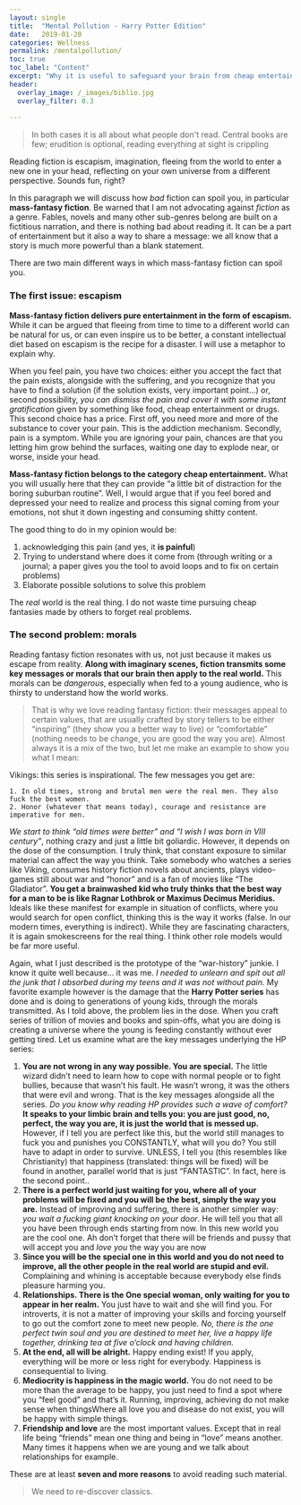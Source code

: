 ```yaml
---
layout: single
title:  "Mental Pollution - Harry Potter Edition"
date:   2019-01-20
categories: Wellness
permalink: /mentalpollution/
toc: true
toc_label: "Content"
excerpt: "Why it is useful to safeguard your brain from cheap entertainment like mass-fantasy fiction."
header:
  overlay_image: /_images/biblio.jpg
  overlay_filter: 0.3 
  
---
```

>In both cases it is all about what people don't read. Central books are few; erudition is optional, reading everything at sight is crippling

Reading fiction is escapism, imagination, fleeing from the world to enter a new one in your head, reflecting on your own universe from a different perspective. Sounds fun, right?

In this paragraph we will discuss how *bad* fiction can spoil you, in particular **mass-fantasy fiction**. Be warned that I am not advocating against *fiction* as a genre. Fables, novels and many other sub-genres belong are built on a fictitious narration, and there is nothing bad about reading it. It can be a part of entertainment but it also a way to share a message: we all know that a story is much more powerful than a blank statement. 

There are two main different ways in which mass-fantasy fiction can spoil you.

### The first issue: escapism

**Mass-fantasy fiction delivers pure entertainment in the form of escapism.** While it can be argued that fleeing from time to time to a different world can be natural for us, or can even inspire us to be better, a constant intellectual diet based on escapism is the recipe for a disaster. I will use a metaphor to explain why.

When you feel pain, you have two choices: either you accept the fact that the pain exists, alongside with the suffering, and you recognize that you have to find a solution (if the solution exists, very important point...) or, second possibility, *you can dismiss the pain and cover it with some instant gratification*  given by something like food, cheap entertainment or drugs. 
This second choice has a price. First off, you need more and more of the substance to cover your pain. This is the addiction mechanism. Secondly, pain is a symptom. While you are ignoring your pain, chances are that you letting him grow behind the surfaces, waiting one day to explode near, or worse, inside your head.

**Mass-fantasy fiction belongs to the category cheap entertainment.** What you will usually here that they can provide “a little bit of distraction for the boring suburban routine”. Well, I would argue that if you feel bored and depressed your need to realize and process this signal coming from your emotions, not shut it down ingesting and consuming shitty content.  

The good thing to do in my opinion would be:
1. acknowledging this pain (and yes, it **is painful**)
2. Trying to understand where does it come from (through writing or a journal; a paper gives you the tool to avoid loops and to fix on certain problems)
3. Elaborate possible solutions to solve this problem

The *real* world is the real thing. I do not waste time pursuing cheap fantasies made by others to forget real problems.

### The second problem: morals

Reading fantasy fiction resonates with us, not just because it makes us escape from reality.  **Along with imaginary scenes, fiction transmits some key messages or morals that our brain then apply to the real world.** This morals can be *dangerous*, especially when fed to a young audience, who is thirsty to understand how the world works.

>That is why we love reading fantasy fiction: their messages appeal to certain values, that are usually crafted by story tellers to be either “inspiring” (they show you a better way to live) or “comfortable” (nothing needs to be change, you are good the way you are). 
Almost always it is a mix of the two, but let me make an example to show you what I mean:

Vikings: this series is inspirational. The few messages you get are:

	1. In old times, strong and brutal men were the real men. They also fuck the best women.
	2. Honor (whatever that means today), courage and resistance are imperative for men.

*We start to think “old times were better” and “I wish I was born in VIII century”*, nothing crazy and just a little bit goliardic.  However, it depends on the dose of the consumption. I truly think, that constant exposure to similar material can affect the way you think. 
Take somebody who watches a series like Viking, consumes history fiction novels about ancients, plays video-games still about war and “honor” and is a fan of movies like “The Gladiator”. **You get a brainwashed kid who truly thinks that the best way for a man to be is like Ragnar Lothbrok or Maximus Decimus Meridius.** Ideals like these manifest for example in situation of conflicts, where you would search for open conflict, thinking this is the way it works (false. In our modern times, everything is indirect). While they are fascinating characters, it is again smokescreens for the real thing. I think other role models would be far more useful.

Again, what I just described is the prototype of the “war-history” junkie. I know it quite well because... it was me. *I needed to unlearn and spit out all the junk that I absorbed during my teens and it was not without pain.* My favorite example however is the damage that the **Harry Potter series** has done and is doing to generations of young kids, through the morals transmitted. As I told above, the problem lies in the dose. When you craft series of trillion of movies and books and spin-offs, what you are doing is creating a universe where the young is feeding constantly without ever getting tired. 
Let us examine what are the key messages underlying the HP series:
	
1. **You are not wrong in any way possible. You are special.** The little wizard didn’t need to learn how to cope with normal people or to fight bullies, because that wasn’t his fault. He wasn’t wrong, it was the others that were evil and wrong. That is the key messages alongside all the series. *Do you know why reading HP provides such a wave of comfort?* **It speaks to your limbic brain and tells you: you are just good, no, perfect, the way you are, it is just the world that is messed up.** However, if I tell you are perfect like this, but the world still manages to fuck you and punishes you CONSTANTLY, what will you do? You still have to adapt in order to survive. UNLESS, I tell you (this resembles like Christianity) that happiness (translated: things will be fixed) will be found in another, parallel world that is just “FANTASTIC”. In fact, here is the second point..
2. **There is a perfect world just waiting for you, where all of your problems will be fixed and you will be the best, simply the way you are.** Instead of improving and suffering, there is another simpler way: *you wait a fucking giant knocking on your door*. He will tell you that all you have been through ends starting from now. In this new world you are the cool one. Ah don’t forget that there will be friends and pussy that will accept you and *love you* the way you are now
3. **Since you will be the special one in this world and you do not need to improve, all the other people in the real world are stupid and evil.** Complaining and whining is acceptable because everybody else finds pleasure harming you.
4. **Relationships. There is the One special woman, only waiting for you to appear in her realm.** You just have to wait and she will find you.  For introverts, it is not a matter of improving your skills and forcing yourself to go out the comfort zone to meet new people. *No, there is the one perfect twin soul and you are destined to meet her, live a happy life together, drinking tea at five o’clock and having children.*
5. **At the end, all will be alright.** Happy ending exist! If you apply, everything will be more or less right for everybody. Happiness is consequential to living.
6. **Mediocrity is happiness in the magic world.** You do not need to be more than the average to be happy, you just need to find a spot where you “feel good” and that’s it. Running, improving, achieving do not make sense when thingsWhere all love you and disease do not exist, you will be happy with simple things.
7. **Friendship and love** are the most important values. Except that in real life being “friends” mean one thing and being in “love” means another. Many times it happens when we are young and we talk about relationships for example. 


These are at least **seven and more reasons** to avoid reading such material. 

>We need to re-discover classics.
